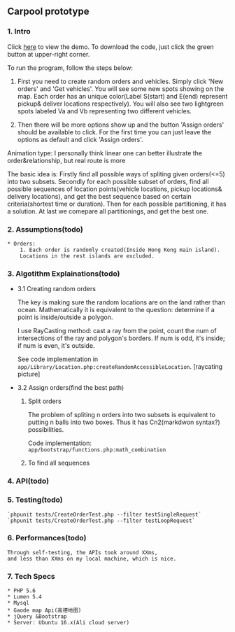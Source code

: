 ## Carpool prototype

### 1. Intro

Click [here](http://47.52.30.33/index.html) to view the demo. To download the code, just click
the green button at upper-right corner.

To run the program, follow the steps below:

1. First you need to create random orders and vehicles. Simply click 'New orders' and 'Get vehicles'. You will see some new spots showing on the map. Each order has an unique color(Label S(start) and E(end) represent pickup& deliver locations respectively). You will also see two lightgreen spots labeled Va and Vb representing two different vehicles.

2. Then there will be more options show up and the button 'Assign orders' should be available to click. For the first time you can just leave the options as default and click 'Assign orders'.

Animation type: I personally think linear one can better illustrate the order&relationship, but real route is more

The basic idea is:
Firstly find all possible ways of spliting given orders(<=5) into two subsets.
Secondly for each possible subset of orders, find all possible sequences of
location points(vehicle locations, pickup locations& delivery locations),
and get the best sequence based on certain criteria(shortest time or duration).
Then for each possible partitioning, it has a solution.
At last we comepare all partitionings, and get the best one.

### 2. Assumptions(todo)

    * Orders:
        1. Each order is randomly created(Inside Hong Kong main island).
        Locations in the rest islands are excluded.

### 3. Algotithm Explainations(todo)

* 3.1 Creating random orders

    The key is making sure the random locations are on the land rather than ocean. Mathematically it is equivalent to the question: determine if a point is inside/outside a polygon.

    I use RayCasting method: cast a ray from the point, count the num of intersections of the ray and polygon's borders. If num is odd, it's inside; if num is even, it's outside.

    See code implementation in `app/Library/Location.php:createRandomAccessibleLocation`.
[raycating picture]

* 3.2 Assign orders(find the best path)

    1. Split orders

        The problem of spliting n orders into two subsets is equivalent to putting n balls into two boxes. Thus it has Cn2(markdwon syntax?) possibilities.

        Code implementation: `app/bootstrap/functions.php:math_combination`


    2. To find all sequences



### 4. API(todo)

### 5. Testing(todo)

    `phpunit tests/CreateOrderTest.php --filter testSingleRequest`
    `phpunit tests/CreateOrderTest.php --filter testLoopRequest`

### 6. Performances(todo)

    Through self-testing, the APIs took around XXms,
    and less than XXms on my local machine, which is nice.

### 7. Tech Specs

    * PHP 5.6
    * Lumen 5.4
    * Mysql
    * Gaode map Api(高德地图)
    * jQuery &Bootstrap
    * Server: Ubuntu 16.x(Ali cloud server)
